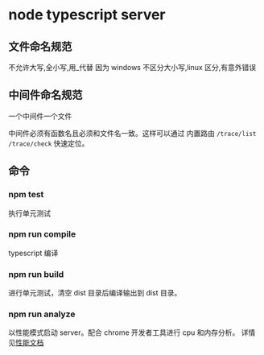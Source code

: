 # node typescript server

## 文件命名规范

不允许大写,全小写,用\_代替
因为 windows 不区分大小写,linux 区分,有意外错误

## 中间件命名规范

一个中间件一个文件

中间件必须有函数名且必须和文件名一致。这样可以通过 内置路由 `/trace/list` `/trace/check` 快速定位。

## 命令

### npm test

执行单元测试

### npm run compile

typescript 编译

### npm run build

进行单元测试，清空 dist 目录后编译输出到 dist 目录。

### npm run analyze

以性能模式启动 server。配合 chrome 开发者工具进行 cpu 和内存分析。
详情见[性能文档](./doc/性能分析)
